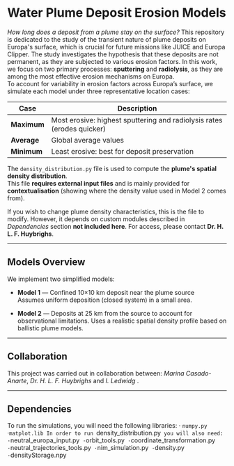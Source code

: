 # Water Plume Deposit Erosion Models 

*How long does a deposit from a plume stay on the surface?*
This repository is dedicated to the study of the transient nature of plume deposits on Europa's surface, which is crucial for future missions like JUICE and Europa Clipper. The study investigates the hypothesis that these deposits are not permanent, as they are subjected to various erosion factors.
In this work, we focus on two primary processes: **sputtering** and **radiolysis**, as they are among the most effective erosion mechanisms on Europa.  
To account for variability in erosion factors across Europa’s surface, we simulate each model under three representative location cases:

| Case         | Description                                                              
|--------------|-----------------------------------------------------------------------------------------|
| **Maximum**  | Most erosive: highest sputtering and radiolysis rates  (erodes quicker)                 | 
| **Average**  | Global average values                                                                   | 
| **Minimum**  | Least erosive: best for deposit preservation                                            |



The `density_distribution.py` file is used to compute the **plume's spatial density distribution**.  
This file **requires external input files** and is mainly provided for **contextualisation** (showing where the density value used in Model 2 comes from).

If you wish to change plume density characteristics, this is the file to modify. However, it depends on custom modules described in _Dependencies_ section  **not included here**. For access, please contact **Dr. H. L. F. Huybrighs**.


---
##  Models Overview

We implement two simplified models:

- **Model 1** — Confined 10×10 km deposit near the plume source  
  Assumes uniform deposition (closed system) in a small area.

- **Model 2** — Deposits at 25 km from the source to account for observational limitations.
  Uses a realistic spatial density profile based on ballistic plume models. 

---
## Collaboration

This project was carried out in collaboration between: 
*Marina Casado-Anarte*, *Dr. H. L. F. Huybrighs* and *I. Ledwidg* . 

---

## Dependencies

To run the simulations, you will need the following libraries:
· `numpy.py`
·`matplot.lib
In order to run `density_distribution.py` you will also need: 
·`neutral_europa_input.py`
·`orbit_tools.py`
·`coordinate_transformation.py`
·`neutral_trajectories_tools.py`
·`nim_simulation.py`
·`density.py`
·`densityStorage.npy






